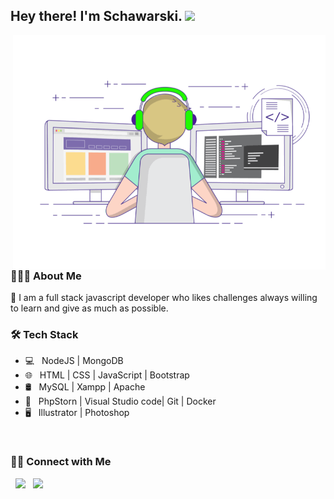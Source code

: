 <h2> Hey there! I'm Schawarski. <img src="https://github.com/souvikguria98/souvikguria98/blob/master/Hi.gif" width="25"></h2>
<img align="right" alt="GIF" src="https://raw.githubusercontent.com/devSouvik/devSouvik/master/gif3.gif" width="500"/>

<h3> 👨🏻‍💻 About Me </h3>
 💬 I am a full stack javascript developer who likes challenges always willing to learn and give as much as possible.
 
 <h3>🛠 Tech Stack</h3>

- 💻 &nbsp; NodeJS | MongoDB  
- 🌐 &nbsp; HTML | CSS | JavaScript | Bootstrap 
- 🛢 &nbsp; MySQL | Xampp | Apache
- 🔧 &nbsp; PhpStorn | Visual Studio code| Git | Docker
- 🖥 &nbsp; Illustrator | Photoshop 

<br>

<h3> 🤝🏻 Connect with Me </h3>

<p>  
&nbsp; <a href="https://www.linkedin.com/in/schawarski/" target="_blank" rel="noopener noreferrer"><img src="https://img.icons8.com/plasticine/100/000000/linkedin.png" width="50" /></a>
&nbsp; <a href="mailto:rischawarski@gmail.com" target="_blank" rel="noopener noreferrer"><img src="https://img.icons8.com/plasticine/100/000000/gmail.png"  width="50" /></a>
</p>
